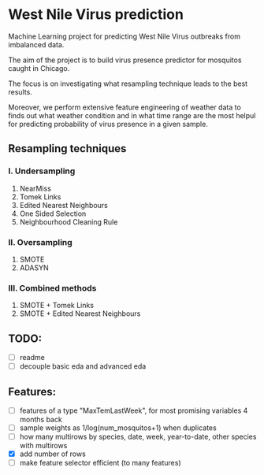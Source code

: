 # West Nile Virus prediction

Machine Learning project for predicting West Nile Virus outbreaks from imbalanced data.

The aim of the project is to build virus presence predictor for mosquitos caught in Chicago. 

The focus is on investigating what resampling technique leads to the best results. 

Moreover, we perform extensive feature engineering of weather data to finds out what weather condition and in what time range are the most helpul for predicting probability of virus presence in a given sample.

## Resampling techniques

### I. Undersampling
1. NearMiss
2. Tomek Links
3. Edited Nearest Neighbours
4. One Sided Selection
5. Neighbourhood Cleaning Rule

### II. Oversampling
1. SMOTE
2. ADASYN

### III. Combined methods
1. SMOTE + Tomek Links
2. SMOTE + Edited Nearest Neighbours


## TODO:

- [ ] readme
- [ ] decouple basic eda and advanced eda

## Features:
 - [ ] features of a type "MaxTemLastWeek", for most promising variables 4 months back
 - [ ] sample weights as 1/log(num_mosquitos+1) when duplicates
 - [ ] how many multirows by species, date, week, year-to-date, other species with multirows
 - [x] add number of rows
 - [ ] make feature selector efficient (to many features) 